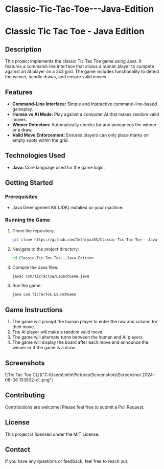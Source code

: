 # Classic-Tic-Tac-Toe---Java-Edition
# Classic Tic Tac Toe - Java Edition

## Description

This project implements the classic Tic Tac Toe game using Java. It features a command-line interface that allows a human player to compete against an AI player on a 3x3 grid. The game includes functionality to detect the winner, handle draws, and ensure valid moves.

## Features

- **Command-Line Interface:** Simple and interactive command-line-based gameplay.
- **Human vs AI Mode:** Play against a computer AI that makes random valid moves.
- **Winner Detection:** Automatically checks for and announces the winner or a draw.
- **Valid Move Enforcement:** Ensures players can only place marks on empty spots within the grid.

## Technologies Used

- **Java:** Core language used for the game logic.

## Getting Started

### Prerequisites

- Java Development Kit (JDK) installed on your machine.

### Running the Game

1. Clone the repository:
    ```bash
    git clone https://github.com/Inthiyaz03/Classic-Tic-Tac-Toe---Java-Edition.git
    ```
2. Navigate to the project directory:
    ```bash
    cd Classic-Tic-Tac-Toe---Java-Edition
    ```
3. Compile the Java files:
    ```bash
    javac com/TicTacToe/LaunchGame.java
    ```
4. Run the game:
    ```bash
    java com.TicTacToe.LaunchGame
    ```

## Game Instructions

1. The game will prompt the human player to enter the row and column for their move.
2. The AI player will make a random valid move.
3. The game will alternate turns between the human and AI players.
4. The game will display the board after each move and announce the winner or if the game is a draw.

## Screenshots

![Tic Tac Toe CLI]("C:\Users\inthi\Pictures\Screenshots\Screenshot 2024-08-06 133502-cli.png")

## Contributing

Contributions are welcome! Please feel free to submit a Pull Request.

## License

This project is licensed under the MIT License.

## Contact

If you have any questions or feedback, feel free to reach out.

